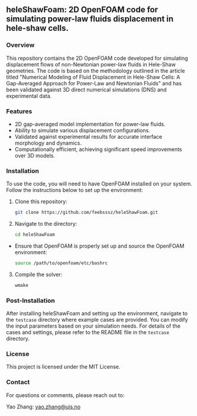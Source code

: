 ## heleShawFoam: 2D OpenFOAM code for simulating power-law fluids displacement in hele-shaw cells.

### Overview

This repository contains the 2D OpenFOAM code developed for simulating displacement flows of non-Newtonian power-law fluids in Hele-Shaw geometries. The code is based on the methodology outlined in the article titled "Numerical Modeling of Fluid Displacement in Hele-Shaw Cells: A Gap-Averaged Approach for Power-Law and Newtonian Fluids" and has been validated against 3D direct numerical simulations (DNS) and experimental data.

### Features

- 2D gap-averaged model implementation for power-law fluids.
- Ability to simulate various displacement configurations.
- Validated against experimental results for accurate interface morphology and dynamics.
- Computationally efficient, achieving significant speed improvements over 3D models.

### Installation

To use the code, you will need to have OpenFOAM installed on your system. Follow the instructions below to set up the environment:

1. Clone this repository:
   ```bash
   git clone https://github.com/feebsssz/heleShawFoam.git
2. Navigate to the directory:
   ```bash
   cd heleShawFoam
* Ensure that OpenFOAM is properly set up and source the OpenFOAM environment:
   ```bash
   source /path/to/openfoam/etc/bashrc
3. Compile the solver:
    ```bash
    wmake

### Post-Installation
After installing heleShawFoam and setting up the environment, navigate to the `testcase` directory where example cases are provided. You can modify the input parameters based on your simulation needs. For details of the cases and settings, please refer to the README file in the `testcase` directory.

### License
This project is licensed under the MIT License.

### Contact
For questions or comments, please reach out to:

Yao Zhang: yao.zhang@uis.no





